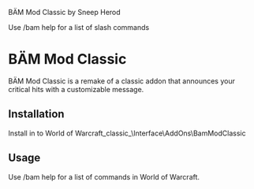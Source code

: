 BÄM Mod Classic by Sneep <Goon Squad> Herod

Use /bam help for a list of slash commands


# BÄM Mod Classic

BÄM Mod Classic is a remake of a classic addon that announces your critical hits with a customizable message.

## Installation

Install in to World of Warcraft\_classic_\Interface\AddOns\BamModClassic

## Usage

Use /bam help for a list of commands in World of Warcraft.
